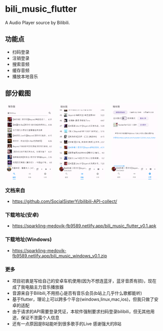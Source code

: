# bili_music_flutter

A Audio Player source by Bilibili.

## 功能点
- 扫码登录
- 注销登录
- 搜索音频
- 缓存音频
- 播放本地音乐


## 部分截图
<div style="display: flex; justify-content: space-around;">
    <img src="https://github.com/huxiaofan1223/bili_music_flutter/blob/master/screenshots/search.jpg" alt="search" style="width: 30%;margin-right:10px;">
    <img src="https://github.com/huxiaofan1223/bili_music_flutter/blob/master/screenshots/list.jpg" alt="list" style="width: 30%;margin-right:10px;">
    <img src="https://github.com/huxiaofan1223/bili_music_flutter/blob/master/screenshots/setting.jpg" alt="setting" style="width: 30%;">
</div>

### 文档来自
- https://github.com/SocialSisterYi/bilibili-API-collect/

### 下载地址(安卓)
- https://sparkling-medovik-fb9589.netlify.app/bili_music_flutter_v0.1.apk
### 下载地址(Windows)
- https://sparkling-medovik-fb9589.netlify.app/bili_music_windows_v0.1.zip
### 更多

- 项目初衷是写给自己的安卓车机使用(因为不想连蓝牙，蓝牙音质有损)，现在成了我电脑主力音乐播放器
- 音源来自于Bilibili,不用担心是否有音乐会员(b站上几乎什么歌都能听)
- 基于flutter，理论上可以跨多个平台(windows,linux,mac,ios)，但我只做了安卓的适配
- 由于请求的API需要登录凭证，本软件强制要求扫码登录bilibili，但无其他用途，保证不泄露个人信息
- 还有一点原因是B站能听到很多歌手的Live  感谢强大的B站
